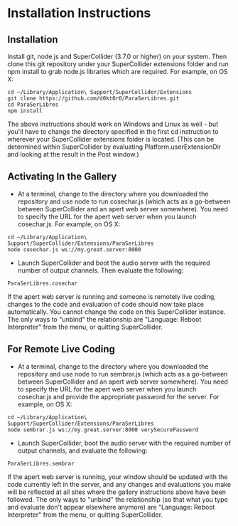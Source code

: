 
# Installation Instructions

## Installation

Install git, node.js and SuperCollider (3.7.0 or higher) on your system. Then clone this git repository under your SuperCollider extensions folder and run npm install to grab node.js libraries which are required. For example, on OS X:
```
cd ~/Library/Application\ Support/SuperCollider/Extensions
git clone https://github.com/d0kt0r0/ParaSerLibres.git
cd ParaSerLibres
npm install
```

The above instructions should work on Windows and Linux as well - but you'll have to change the directory specified in the first cd instruction to wherever your SuperCollider extensions folder is located. (This can be determined within SuperCollider by evaluating Platform.userExtensionDir and looking at the result in the Post window.)

## Activating In the Gallery

- At a terminal, change to the directory where you downloaded the repository and use node to run cosechar.js (which acts as a go-between between SuperCollider and an apert web server somewhere). You need to specify the URL for the apert web server when you launch cosechar.js.  For example, on OS X:
```
cd ~/Library/Application\ Support/SuperCollider/Extensions/ParaSerLibres
node cosechar.js ws://my.great.server:8000
```
- Launch SuperCollider and boot the audio server with the required number of output channels. Then evaluate the following:
```
ParaSerLibres.cosechar
```

If the apert web server is running and someone is remotely live coding, changes to the code and evaluation of code should now take place automatically. You cannot change the code on this SuperCollider instance. The only ways to "unbind" the relationship are "Language: Reboot Interpreter" from the menu, or quitting SuperCollider.

## For Remote Live Coding

- At a terminal, change to the directory where you downloaded the repository and use node to run sembrar.js (which acts as a go-between between SuperCollider and an apert web server somewhere). You need to specify the URL for the apert web server when you launch cosechar.js and provide the appropriate password for the server. For example, on OS X:
```
cd ~/Library/Application\ Support/SuperCollider/Extensions/ParaSerLibres
node sembrar.js ws://my.great.server:8000 verySecurePassword
```
- Launch SuperCollider, boot the audio server with the required number of output channels, and evaluate the following:
```
ParaSerLibres.sembrar
```

If the apert web server is running, your window should be updated with the code currently left in the server, and any changes and evaluations you make will be reflected at all sites where the gallery instructions above have been followed. The only ways to "unbind" the relationship (so that what you type and evaluate don't appear elsewhere anymore) are "Language: Reboot Interpreter" from the menu, or quitting SuperCollider.
